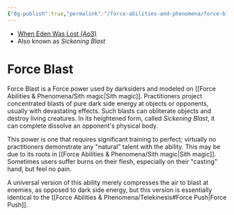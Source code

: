 ```yaml
---
{"dg-publish":true,"permalink":"/force-abilities-and-phenomena/force-blast/","tags":["dark","alter","forcepower"],"noteIcon":"saber1"}
---
```


- [When Eden Was Lost (Ao3)](https://archiveofourown.org/works/19334440)
- Also known as *Sickening Blast*
# Force Blast
Force Blast is a Force power used by darksiders and modeled on [[Force Abilities & Phenomena/Sith magic\|Sith magic]]. Practitioners project concentrated blasts of pure dark side energy at objects or opponents, usually with devastating effects. Such blasts can obliterate objects and destroy living creatures. In its heightened form, called *Sickening Blast*, it can complete dissolve an opponent's physical body. 

This power is one that requires significant training to perfect; virtually no practitioners demonstrate any "natural" talent with the ability. This may be due to its roots in [[Force Abilities & Phenomena/Sith magic\|Sith magic]]. Sometimes users suffer burns on their flesh, especially on their "casting" hand, but feel no pain. 

A universal version of this ability merely compresses the air to blast at enemies, as opposed to dark side energy, but this version is essentially identical to the [[Force Abilities & Phenomena/Telekinesis#Force Push\|Force Push]].